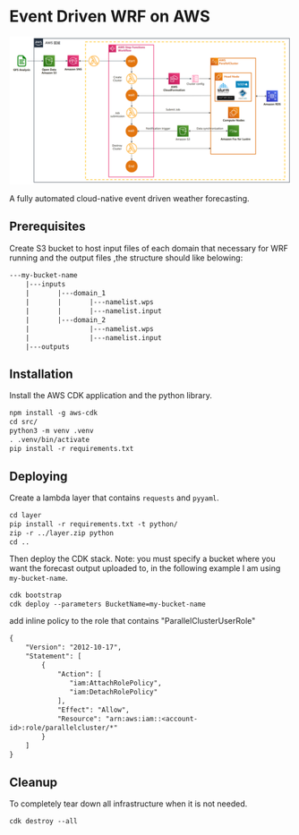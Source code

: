 # Event Driven WRF on AWS
![Overview image](./img/arch.png)

A fully automated cloud-native event driven weather forecasting.

## Prerequisites
Create S3 bucket to host input files of each domain that necessary for WRF running and the output files ,the structure should like belowing:
```
---my-bucket-name
    |---inputs
    |       |---domain_1
    |       |       |---namelist.wps
    |       |       |---namelist.input
    |       |---domain_2
    |               |---namelist.wps
    |               |---namelist.input
    |---outputs
```  
## Installation

Install the AWS CDK application and the python library.

```
npm install -g aws-cdk
cd src/
python3 -m venv .venv
. .venv/bin/activate
pip install -r requirements.txt
```
## Deploying

Create a lambda layer that contains `requests` and `pyyaml`.
```
cd layer
pip install -r requirements.txt -t python/
zip -r ../layer.zip python
cd ..
```

Then deploy the CDK stack. Note: you must specify a bucket where you want the
forecast output uploaded to, in the following example I am using
`my-bucket-name`.

```
cdk bootstrap
cdk deploy --parameters BucketName=my-bucket-name
```
add inline policy to the role that contains "ParallelClusterUserRole"
```
{
    "Version": "2012-10-17",
    "Statement": [
        {
            "Action": [
               "iam:AttachRolePolicy",
               "iam:DetachRolePolicy"
            ],
            "Effect": "Allow",
            "Resource": "arn:aws:iam::<account-id>:role/parallelcluster/*"
        }
    ]
}
```
## Cleanup

To completely tear down all infrastructure when it is not needed.

```
cdk destroy --all
```
